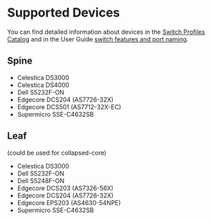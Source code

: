 # Supported Devices

You can find detailed information about devices in the [Switch Profiles Catalog](../reference/profiles.md) and in the
User Guide [switch features and port naming](../user-guide/profiles.md).

## Spine

* Celestica DS3000
* Celestica DS4000
* Dell S5232F-ON
* Edgecore DCS204 (AS7726-32X)
* Edgecore DCS501 (AS7712-32X-EC)
* Supermicro SSE-C4632SB

## Leaf

(could be used for collapsed-core)

* Celestica DS3000
* Dell S5232F-ON
* Dell S5248F-ON
* Edgecore DCS203 (AS7326-56X)
* Edgecore DCS204 (AS7726-32X)
* Edgecore EPS203 (AS4630-54NPE)
* Supermicro SSE-C4632SB
